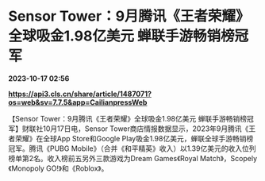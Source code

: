 # Sensor Tower：9月腾讯《王者荣耀》全球吸金1.98亿美元 蝉联手游畅销榜冠军

**2023-10-17 02:56**

**https://api3.cls.cn/share/article/1487071?os=web&sv=7.7.5&app=CailianpressWeb**

【Sensor Tower：9月腾讯《王者荣耀》全球吸金1.98亿美元 蝉联手游畅销榜冠军】财联社10月17日电，Sensor Tower商店情报数据显示，2023年9月腾讯《王者荣耀》在全球App Store和Google Play吸金1.98亿美元，蝉联全球手游畅销榜冠军。腾讯《PUBG Mobile》（合并《和平精英》收入）以1.39亿美元的收入位列榜单第2名。收入榜前五另外三款游戏为Dream Games《Royal Match》，Scopely《Monopoly GO!》和《Roblox》。